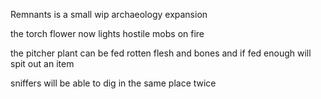 Remnants is a small wip archaeology expansion

the torch flower now lights hostile mobs on fire

the pitcher plant can be fed rotten flesh and bones and if fed enough will spit out an item

sniffers will be able to dig in the same place twice

